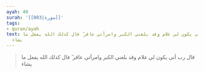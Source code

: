 ```yaml
---
ayah: 40
surah: '[[003|سورة]]'
tags:
- quran/ayah
text: قال رب أنى يكون لي غلام وقد بلغني الكبر وامرأتي عاقر ۖ قال كذلك الله يفعل ما
  يشاء
---
```

> قال رب أنى يكون لي غلام وقد بلغني الكبر وامرأتي عاقر ۖ قال كذلك الله يفعل ما يشاء

